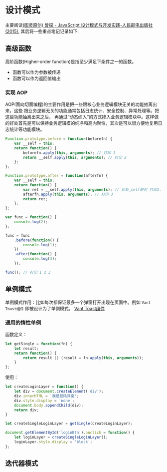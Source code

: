 # 设计模式

主要阅读[(图灵原创) 曾探 - JavaScript 设计模式与开发实践-人民邮电出版社 (2015)](/pdf/designpattern.pdf), 其后将一些重点笔记记录如下:

## 高级函数

高阶函数(Higher-order function)是指至少满足下条件之一的函数。

* 函数可以作为参数被传递
* 函数可以作为返回值输出

### 实现 AOP

AOP(面向切面编程)的主要作用是把一些跟核心业务逻辑模块无关的功能抽离出来，这些 跟业务逻辑无关的功能通常包括日志统计、安全控制、异常处理等。把这些功能抽离出来之后， 再通过“动态织入”的方式掺入业务逻辑模块中。这样做的好处首先是可以保持业务逻辑模的纯净和高内聚性，其次是可以很方便地复用日志统计等功能模块。

```js
Function.prototype.before = function(beforefn) {
    var __self = this;
    return function() {
        beforefn.apply(this, arguments); // 打印 1
        return __self.apply(this, arguments); // 打印 2
    };
};

Function.prototype.after = function(afterfn) {
    var __self = this;
    return function() {
        var ret = __self.apply(this, arguments); // 此处_self是对 打印1，打印2 函数在此处的引用，并在此处最终被执行
        afterfn.apply(this, arguments); // 打印 3
        return ret;
    };
};

var func = function() {
    console.log(2);
};

func = func
    .before(function() {
        console.log(1);
    })
    .after(function() {
        console.log(3);
    });

func(); // 打印 1 2 3
```

## 单例模式

单例模式作用：比如每次都保证最多一个弹窗打开出现在页面中。例如 `Vant Toast组件` 即被设计为了单例模式。
[Vant Toast组件](https://vant-contrib.gitee.io/vant/v2/#/zh-CN/toast)

### 通用的惰性单例

函数定义：

```js
let getSingle = function(fn) {
    let result;
    return function() {
        return result || (result = fn.apply(this, arguments));
    }
};
```

使用：

```js
let createLoginLayer = function() {
    let div = document.createElement('div');
    div.innerHTML = '我是登陆浮窗';
    div.style.display = 'none';
    document.body.appendChild(div);
    return div;
}

let createSingleLoginLayer = getSingle(createLoginLayer);

document.getElementById('loginBtn').onclick = function() {
    let loginLayer = createSingleLoginLayer();
    loginLayer.style.display = 'block';
};
```

## 迭代器模式

